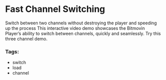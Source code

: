 # Fast Channel Switching

Switch between two channels without destroying the player and speeding up the process
This interactive video demo showcases the Bitmovin Player’s ability to switch between channels, quickly and seamlessly. Try this three channel demo.

### Tags:

  - switch
  - load
  - channel
